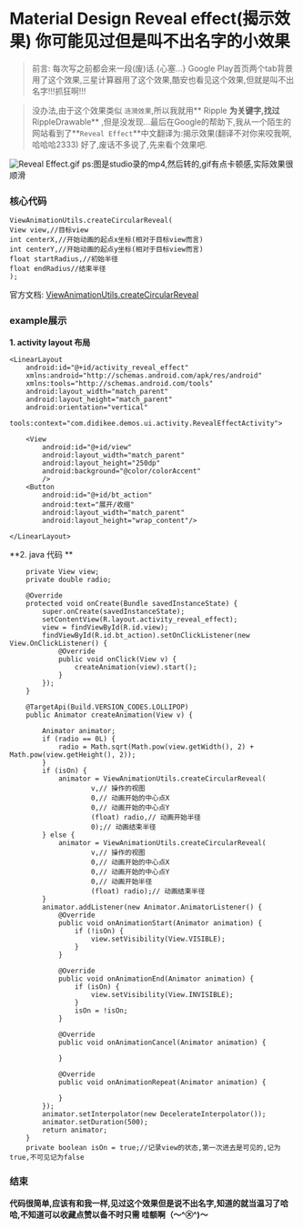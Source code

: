 # Material Design Reveal effect(揭示效果) 你可能见过但是叫不出名字的小效果

> 前言: 每次写之前都会来一段(废)话.{心塞...}
> Google Play首页两个tab背景用了这个效果,三星计算器用了这个效果,酷安也看见这个效果,但就是叫不出名字!!!抓狂啊!!!

> 没办法,由于这个效果类似 `涟漪效果`,所以我就用** Ripple **为关键字,找过**RippleDrawable** ,但是没发现...最后在Google的帮助下,我从一个陌生的网站看到了**`Reveal Effect`**中文翻译为:揭示效果(翻译不对你来咬我啊,哈哈哈2333)
> 好了,废话不多说了,先来看个效果吧.

![Reveal Effect.gif](http://oidz2h9ht.bkt.clouddn.com//blog/2016/12/18/Reveal%20effect.gif)
ps:图是studio录的mp4,然后转的,gif有点卡顿感,实际效果很顺滑

### 核心代码

```
ViewAnimationUtils.createCircularReveal(
View view,//目标view
int centerX,//开始动画的起点x坐标(相对于目标view而言)
int centerY,//开始动画的起点y坐标(相对于目标view而言)
float startRadius,//初始半径
float endRadius//结束半径
);
```

官方文档: [ViewAnimationUtils.createCircularReveal](https://developer.android.com/reference/android/view/ViewAnimationUtils.html#createCircularReveal)

### example展示

**1. activity layout 布局**

```
<LinearLayout
    android:id="@+id/activity_reveal_effect"
    xmlns:android="http://schemas.android.com/apk/res/android"
    xmlns:tools="http://schemas.android.com/tools"
    android:layout_width="match_parent"
    android:layout_height="match_parent"
    android:orientation="vertical"
    tools:context="com.didikee.demos.ui.activity.RevealEffectActivity">

    <View
        android:id="@+id/view"
        android:layout_width="match_parent"
        android:layout_height="250dp"
        android:background="@color/colorAccent"
        />
    <Button
        android:id="@+id/bt_action"
        android:text="展开/收缩"
        android:layout_width="match_parent"
        android:layout_height="wrap_content"/>

</LinearLayout>
```

**2. java 代码 **

```
    private View view;
    private double radio;

    @Override
    protected void onCreate(Bundle savedInstanceState) {
        super.onCreate(savedInstanceState);
        setContentView(R.layout.activity_reveal_effect);
        view = findViewById(R.id.view);
        findViewById(R.id.bt_action).setOnClickListener(new View.OnClickListener() {
            @Override
            public void onClick(View v) {
                createAnimation(view).start();
            }
        });
    }

    @TargetApi(Build.VERSION_CODES.LOLLIPOP)
    public Animator createAnimation(View v) {

        Animator animator;
        if (radio == 0L) {
            radio = Math.sqrt(Math.pow(view.getWidth(), 2) + Math.pow(view.getHeight(), 2));
        }
        if (isOn) {
            animator = ViewAnimationUtils.createCircularReveal(
                    v,// 操作的视图
                    0,// 动画开始的中心点X
                    0,// 动画开始的中心点Y
                    (float) radio,// 动画开始半径
                    0);// 动画结束半径
        } else {
            animator = ViewAnimationUtils.createCircularReveal(
                    v,// 操作的视图
                    0,// 动画开始的中心点X
                    0,// 动画开始的中心点Y
                    0,// 动画开始半径
                    (float) radio);// 动画结束半径
        }
        animator.addListener(new Animator.AnimatorListener() {
            @Override
            public void onAnimationStart(Animator animation) {
                if (!isOn) {
                    view.setVisibility(View.VISIBLE);
                }
            }

            @Override
            public void onAnimationEnd(Animator animation) {
                if (isOn) {
                    view.setVisibility(View.INVISIBLE);
                }
                isOn = !isOn;
            }

            @Override
            public void onAnimationCancel(Animator animation) {

            }

            @Override
            public void onAnimationRepeat(Animator animation) {

            }
        });
        animator.setInterpolator(new DecelerateInterpolator());
        animator.setDuration(500);
        return animator;
    }
    private boolean isOn = true;//记录view的状态,第一次进去是可见的,记为true,不可见记为false
```

### 结束

**代码很简单,应该有和我一样,见过这个效果但是说不出名字,知道的就当温习了哈哈,不知道可以收藏点赞以备不时只需 哇额啊（〜^㉨^)〜**